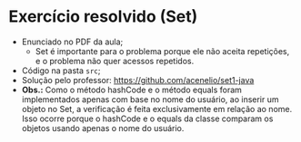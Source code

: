 # Exercício resolvido (Set)

- Enunciado no PDF da aula;
  - Set é importante para o problema porque ele não aceita repetições, e o problema não quer acessos repetidos.
- Código na pasta `src`;
- Solução pelo professor: https://github.com/acenelio/set1-java
- **Obs.:** Como o método hashCode e o método equals foram implementados apenas com base no nome do usuário, ao inserir um objeto no Set, a verificação é feita exclusivamente em relação ao nome. Isso ocorre porque o hashCode e o equals da classe comparam os objetos usando apenas o nome do usuário.

